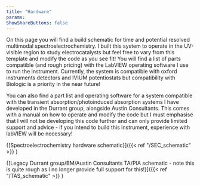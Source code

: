 ```yaml
---
title: "Hardware"
params:
ShowShareButtons: false
---
```

On this page you will find a build schematic for time and potential resolved multimodal spectroelectrochemistry. I built this system to operate in the UV-visible region to study electrocatalysts but feel free to vary from this template and modify the code as you see fit! You will find a list of parts compatible  (and rough pricing) with the LabVIEW operating software I use to run the instrument. Currently, the system is compatible with oxford instruments detectors and IVIUM potentiostats but compatibility with Biologic is a priority in the near future! 

You can also find a part list and operating software for a system compatible with the transient absorption/photoinduced absorption systems I have developed in the Durrant group, alongside Austin Consultants. This comes with a manual on how to operate and modify the code but I must emphasise that I will not be developing this code further and can only provide limited support and advice - if you intend to build  this instrument, experience with labVIEW will be necessary!

 {[Spectroelectrochemistry hardware schematic}]({{< ref "/SEC_schematic" >}} )
 
 
 {[Legacy Durrant group/BM/Austin Consultants TA/PIA schematic - note this is quite rough as I no longer provide full support for this!}]({{< ref "/TAS_schematic" >}} )


